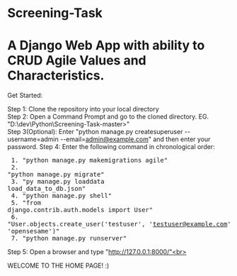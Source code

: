 # Screening-Task
# A Django Web App with ability to CRUD Agile Values and Characteristics.

Get Started:<br>

Step 1: Clone the repository into your local directory<br>
Step 2: Open a Command Prompt and go to the cloned directory. EG. "D:\dev\Python\Screening-Task-master>"<br>
Step 3(Optional): Enter "python manage.py createsuperuser --username=admin --email=admin@example.com" and then enter your password.
Step 4: Enter the following command in chronological order: <br><pre>
        1. "python manage.py makemigrations agile"<br>
        2. "python manage.py migrate"<br>
        3. "py manage.py loaddata load_data_to_db.json"<br>
        4. "python manage.py shell"<br>
        5. "from django.contrib.auth.models import User"<br>
        6. "User.objects.create_user('testuser', 'testuser@example.com', 'opensesame')"<br>
        7. "python manage.py runserver"</pre>
Step 5: Open a browser and type "http://127.0.0.1:8000/"<br>

WELCOME TO THE HOME PAGE! :)
